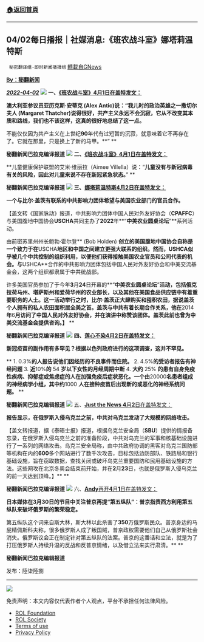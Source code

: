 ###  [:house:返回首頁](https://github.com/ourhimalayas/txt)
---


## 04/02每日播报｜社媒消息:《班农战斗室》娜塔莉温特斯
` 秘密翻译组-即时新闻播报组` [轉載自GNews](https://gnews.org/zh-hans/2273651/)

**[By：秘翻新闻](https://gettr.com/post/p135bw73d89)**

***[2022-04-02](https://gettr.com/post/p135bw73d89)***
![](https://assets.gnews.org/wp-content/uploads/2022/04/1-26.jpg)
**一、[《班农战斗室》4月1日在盖特发文：](https://gettr.com/post/p131kvxa77f)**

**澳大利亚参议员亚历克斯·安蒂克 (Alex Antic)说：“我儿时的政治英雄之一撒切尔夫人 (Margaret Thatcher)说得很好，共产主义永远不会沉寂，它从不改变其本质和路线，我们也不该这样，这真的很好地总结了这一点。**

不能仅仅因为共产主义在上世纪**90**年代有过短暂的沉寂，就意味着它不再存在了。它就在那里，只是换上了新的马甲。**” **

**秘翻新闻巴拉克编译报道**
![](https://assets.gnews.org/wp-content/uploads/2022/04/2-11.jpg)
**二、[《班农战斗室》4月1日在盖特发文：](https://gettr.com/post/p131gc48a33)**

**儿童健康保护联盟的艾米·维丽拉（Aimee Villella）说：“**儿童没有与新冠病毒有关的风险，因此对儿童来说不存在新冠紧急状态。**” **

**秘翻新闻巴拉克编译报道**
![](https://assets.gnews.org/wp-content/uploads/2022/04/3-11.jpg)
**三、[娜塔莉温特斯4月2日在盖特发文：](https://gettr.com/post/p131oaj3e96)**

**一个与比尔·盖茨有联系的中共影响力团体希望与美国农业部门的官员合作。**

【盖文转《国家脉动》报道，中共影响力团体中国人民对外友好协会（**CPAFFC**）与美国腹地中国协会**USCHA**共同主办了**2022**年**“**中美农业圆桌论坛**”**系列活动。

由前密苏里州州长鲍勃·霍尔登** (Bob Holden) **创立的美国腹地中国协会自称是一个致力于在**USCHA**地区和中国之间建立更强大联系的组织。然而，**USHCA**似乎被几个中共控制的组织利用，以便他们获得接触美国农业官员和公司代表的机会。与**USHCA**合作的中共影响力团体包括中国人民对外友好协会和中美交流基金会，这两个组织都隶属于中共统战部。

许多美国官员参加了于今年**3**月**24**日开幕的**“**中美农业圆桌论坛**”**活动，包括俄克拉荷马州、堪萨斯州和爱荷华州的农业部长，以及其他在美国食品供应链中有着重要职务的人士。这一活动举行之时，比尔·盖茨正大肆购买和囤积农田，据说盖茨个人拥有的私人农田面积居全美之首。盖茨与中共有着长期合作关系，他在**2014**年**6**月访问了中国人民对外友好协会，并在演讲中称赞该团体。盖茨此前也曾为中美交流基金会提供咨询。】** **

**秘翻新闻巴拉克编译报道**
![](https://assets.gnews.org/wp-content/uploads/2022/04/4-15.jpg)
**四、[莲心不染4月2日在盖特发文：](https://gettr.com/post/p132ri2f945)**

**新冠疫苗的副作用有多罕见？根据以色列政府进行的这项调查，这并不罕见。**

** 1. 0.3%**的人报告说他们因经历的不良事件而住院。** 2. 4.5%**的受访者报告有神经问题** 3. **近**10%**的** 54 **岁以下女性的月经周期中断** 4. **大约** 25% **的患有自身免疫性疾病、抑郁症或焦虑症的人在加强免疫后症状恶化。一个由**20000**名患者组成的神经病学小组，其中约**1000 **人在接种疫苗后出现新的或恶化的神经系统问题。** **

**秘翻新闻巴拉克编辑报道**
![](https://assets.gnews.org/wp-content/uploads/2022/04/5-8.jpg)
五、[**Just the News 4**月**2**日在盖特发文：](https://gettr.com/post/p133m08d8cd)

**报告显示，在俄罗斯入侵乌克兰之前，中共对乌克兰发动了大规模的网络攻击。**

【盖文转报道，据《泰晤士报》报道，根据乌克兰安全局（**SBU**）提供的情报备忘录，在俄罗斯入侵乌克兰之前的准备阶段，中共对乌克兰的军事和核基础设施进行了一系列的网络攻击。乌克兰安全局称，由中共政府协调的黑客对乌克兰国防部等机构在内的**600**多个网站进行了数千次攻击，目标包括边防部队、铁路局和银行基础设施，旨在窃取数据，查找关闭或破坏乌克兰重要国防和民用基础设施的方法。这些网攻在北京冬奥会结束前开始，并在**2**月**23**日，也就是俄罗斯入侵乌克兰的前一天达到顶峰。】** **

**秘翻新闻巴拉克编译报道**
![](https://assets.gnews.org/wp-content/uploads/2022/04/6-7.jpg)
六、[**Andy**再开**4**月**1**日在盖特发文：](https://gettr.com/post/p133m08d8cd)

**日本媒体在3月30日的节目中关注普京再提“第五纵队”：普京指责西方利用第五纵队来破坏俄罗斯的繁荣稳定。**

第五纵队这个词来自斯大林，斯大林以此杀害了**350**万俄罗斯民众。普京身边的马屁精佩斯科夫称，很多俄罗斯人成了叛国贼，普京政权需要他们自己从俄罗斯社会消失。俄罗斯议会正在制定针对第五纵队的法案。普京的这番话和立法，就是为了打压俄罗斯人持续升温的反战和反普京情绪，以及借立法来实行肃清。** **

**秘翻新闻巴拉克编辑报道**

发布：陸柒陸捌

* * *
![](https://assets.gnews.org/wp-content/uploads/2022/04/zm.jpg)
 

免责声明：本文内容仅代表作者个人观点，平台不承担任何法律风险。

- [ROL Foundation](https://rolfoundation.org/)
- [ROL Society](https://rolsociety.org/)
- [Terms of use](https://gnews.org/terms-of-use-3/)
- [Privacy Policy](https://gnews.org/privacy-policy/)
